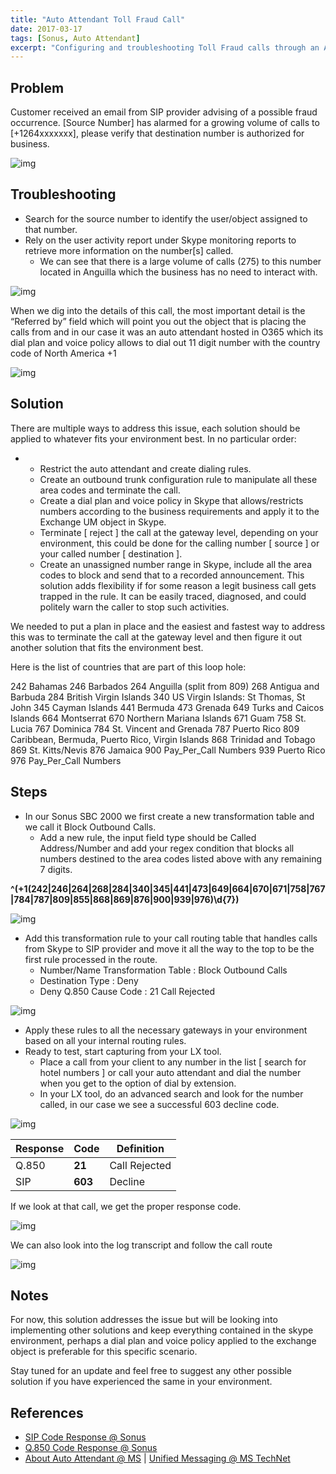 ```yaml
---
title: "Auto Attendant Toll Fraud Call"
date: 2017-03-17
tags: [Sonus, Auto Attendant]
excerpt: "Configuring and troubleshooting Toll Fraud calls through an Auto Attendant"
---
```


## Problem

Customer  received an email from SIP provider advising of a possible fraud  occurrence. [Source Number] has alarmed for a growing volume of calls to  [+1264xxxxxxx], please verify that destination number is authorized for  business.



![img](https://lh3.googleusercontent.com/nf6tWexCKykmxDbX0BW-IuIlumIADMfWuo9rvHbTiSC1-0_fMfxVeHhIfmBfYEp7HGBk8yezgPJn1JBKrO7zJo_EukedV2m4hmL-pCK9JM-W8GvLNzp9CxWB0U9FDt74aRdXsOBeo95I0Eow1vHOV9PZhlPSS3udcxU0MbQukflVYnlrSBTFcE5xGWrFbD1G_Y0v7Ag7kIAFbUtBP6M3sSo4WCMDmLJZY0DDUqYsP_qZCJ0ONkuIl0q4S5y-T7VEo_NRxXThD25jp5TRhkwf6T0p3ZmBO53ybMQKcVGMVXyAP2WFCiiL1EXCSbhmFgCnhdW5uyG-w2FEFdqXG0d25yj96saiJD80iYrKkZqFU_z4CXJoaXEcCO41bBEj8gXxU-mhCdgCGF4l1rkLklbsi5UCPjpyyztaLtVP191cMJavD9JZ7m4PXXWOPR2jIkDkoVyPqA0shT2Q5bAKyOeiZau9P0amkhgyickjVyBtoaXzASLG1vaYy13JJY_vwDUELohQCICHyPY8h-zEKc6dURcvlkCBNrjTPrsj2uI7lCWPcnxILWmbLOHt1PSv-ZEqh7FX7XW9kc-XUBVfXx5p2f_Tg8qaluQVuZkrEENlWmRyIX9ocKVFU3LMFwlUutIuR8K8fw7EZsfEPsXaw01w_iuqed1DBOPoT6yU24D7=w259-h194-no)

 

## Troubleshooting

- Search for the source number to identify the user/object assigned to that number. 
- Rely on the user activity report under Skype monitoring reports to retrieve more information on the number[s] called. 
  - We  can see that there is a large volume of calls (275) to this number  located in Anguilla which the business has no need to interact with.

 

![img](https://lh3.googleusercontent.com/j33qYL1Mn5yruwfQv-zWocY7yJuPfuxKYj_ZBQYukaf9NDUGXu2co2L4IGTR4x84nvy23PDqIpJ6kALp5nA6570p52SWniA45Sxru50TnitoPE2ZdI9JC-kG8qj49kOfETJEu7l2F0NcAP29e6AaOQZhhnySoxzlaIGuST06BnAf_22_gygm4pJZluLU2OwFJUA7Iq4ljauRY9RSLObbJNeyOP9PJbsDQvtOa6efFdHRx9Dbcm-W3nDZb_NdjdhG91-r_yUeVp6LReh8AuMqvaniMo95MXVJjXWGNDZZc28lK92xqi5CYhWuTlw2Z3qrV9TQWyxLacFabJ3H819joDndtCeaz5xiY1FpUZ6QY4KbFr1KwY-ksdDeK5RF5_ThPtjbt-Gu8aDYA5VInOxLVZdt5iZ5p2_kvQo9C2VOUkfkt6HGDKKcNC4yY00v-QOCbf87NWhvWchVCBkmldirCvGily3eNxskl4tIv-8oIe6RdP4IQaqQGQCjYgeFV7wLxffctr9F8RrHTT47iGmhvu1-grRddfHguxDumFTcRE3WlY4LoJGy0Ep5fWSYUBYAc6G8c-dMB-tT9sKBlP7CxmESS7AkKqurpJv1thbEXZCRoaM6njtwhP-_GxK8zDmkANxe-O4SSHgWNlJwlOO43NTpSVnJBjNhY8JQaXAf=w1183-h810-no)

 

When  we dig into the details of this call, the most important detail is the  “Referred by” field which will point you out the object that is placing  the calls from  and in our case it was an auto attendant hosted in O365  which its dial plan and voice policy allows to dial out 11 digit number  with the country code of North America +1

 

![img](https://lh3.googleusercontent.com/saX3d-whMAmk2BUYZqJ6OAvdE-jDQLXIKUuO0dmijjy5FdTcbv6yOZNlDUvQVPyHZXmQdYTD57fjbH26b1DjQq6Wp9YrzDwZoOggkCdU6eBOy_-k_bXbGXDHCnGlrf_wQ6qlbGug3N1B87gmfKAO--bSyq8q2YVjDFy0SpJkfF7VhX6sjrKGlBcVkorCqBSX-JMQhnT9h9lnlPrHCPppkWudOwRsVasj9iotDgcH9WlcUIYGc_RB_swzzcvhvCj3Pxw1AQM39cb4NAu13jocHtjvNXKfoCzVwxSmZ5AMrx4BBZvjY3LgyFdc_w6YdvtZ37h0ePW001M92UKppKD96zdJnzVKf4lXw4SRQGIM2tBfhXxbA_eTuKrS5k0aw9u57iJJ92Bx4qRnKeGWvEMdWjSJ5Pl1wEhCHCitXEDXYGkMwHcG4MLo-5I8Znb5KNeTXzlXc3V76EKwmywoxmXHawE2faXfqFNdnjVvNFKm5hQQ_vVnZCzu-KsnpPNAHf4aKJdsJaiEO33361MR1KWFMZIW9Hs4eOatKkrO872gKr-fxPh69ptUZxL279r2uwyvOMm3bCTO5vvDQCWvSG0ptSfHIioibzt0MM96iXcaBq-puDvbAFQtQp5HALtHv5b5z_uN6KbrbHFA6TJtDVbnAH3LYt2e_AKrvZ-k4I01=w998-h547-no)




##  Solution

There  are multiple ways to address this issue, each solution should be  applied to whatever fits your environment best. In no particular order:

- - Restrict the auto attendant and create dialing rules. 
  - Create an outbound trunk configuration rule to manipulate all these area codes and terminate the call. 
  - Create  a dial plan and voice policy in Skype that allows/restricts numbers  according to the business requirements and apply it to the Exchange UM  object in Skype. 
  - Terminate  [ reject ] the call at the gateway level,  depending on your  environment, this could be done for the calling number [ source ] or  your called number [ destination ].
  - Create  an unassigned number range in Skype, include all the area codes to  block and send that to a recorded announcement. This solution adds  flexibility if for some reason a legit business call gets trapped in the  rule. It can be easily traced, diagnosed, and could politely warn the  caller  to stop such activities.

We  needed to put a plan in place and the easiest and fastest way to  address this was to terminate the call at the gateway level and then  figure it out another solution that fits the environment best.

 

Here is the list of countries that are part of this loop hole:

242     Bahamas
246     Barbados
264     Anguilla (split from 809)
268     Antigua and Barbuda
284     British Virgin Islands
340     US Virgin Islands: St Thomas, St John
345     Cayman Islands
441     Bermuda
473     Grenada
649     Turks and Caicos Islands
664     Montserrat
670     Northern Mariana Islands
671     Guam
758     St. Lucia
767     Dominica
784     St. Vincent and Grenada
787     Puerto Rico
809    Caribbean, Bermuda, Puerto Rico, Virgin Islands
868    Trinidad and Tobago
869    St. Kitts/Nevis
876    Jamaica
900    Pay_Per_Call Numbers
939    Puerto Rico
976    Pay_Per_Call Numbers

 

## Steps

- In our Sonus SBC 2000 we first create a new transformation table and we call it Block Outbound Calls. 
  - Add  a new rule, the input field type should be Called Address/Number and  add your regex condition that blocks all numbers destined to the area  codes listed above with any remaining 7 digits. 

**^(\+1(242|246|264|268|284|340|345|441|473|649|664|670|671|758|767|784|787|809|855|868|869|876|900|939|976)\d{7})**



![img](https://lh3.googleusercontent.com/q6xqGZhZKBLTmoqlwU3OaCLcS8zewVjcirTF24RPpPMyA7nxnNZJo2SLsnx1mYTdY2pTyIXgShJy0cDkfLQtvmySNrK4DpvZI8o3d9PfA7gSy7Nzp-hfgIsKJ9t4Yk98Nle7LDaB-EDNXOEYMTUWLTnK8gvOvRAj5_qZg3tcA18gKvumHgJH8qVw91xayXOtIKnOHnL95f-_lsANSPMJjCFoMeyW2cDl7Dx9KGg5SU85AKHbpCs1NHdJHooJX3JEI7vPSFVHMd7ly57NL5kw8HrAGyCCs9WQK6wVzxeEZB9SO9po-NwARf6le1EQy8xsu3HMH7inQzimGB-DYcZWJbMymxZGFB8TMZ5gJh_pDxj0SCSQiC0jENL0kJGZFscX3J6voerZqvN4DkEM5VyBJf1I5Yp-UzYyOOjf1mpGXtPhw3aplnBq2DNKfwyzRdK6TmbZiwTotPrHgLY4M9thDlkQGrXP6Cipzx_eg5FaebTPnspVyFsOWEBRnuE4g7MIN8Il7nNKblHOovbOdxdZMU0UsRRreaOLJCfk6PY4eXlBf1gWtpZh9WO9gRBR73U9ZpVY766AcNmyXmm23uUrqNMaExG6EII87TesPQvh0A07dxWkFKu4mt2EeQSliA7ucZyQpz5fp-hk_G2omnv-Sh3VSNOSVZofYNoDkug0=w1235-h577-no)

 

- Add  this transformation rule to your call routing table that handles calls  from Skype to SIP provider and move it all the way to the top to be the  first rule processed in the route.
  - Number/Name Transformation Table : Block Outbound Calls 
  - Destination Type : Deny 
  - Deny Q.850 Cause Code : 21 Call Rejected

 

![img](https://lh3.googleusercontent.com/uZqDeYRKbpaYZsoAEqgbL4XKnsVxNjETEfKL9uIpc9NTJMq1POSisemzIo52Bcs5dfa42P_F_DkEKA6XVDq52x1yjZ29Z8tTcTo8w4iWZVw4x2GNLBKzIWQnyvGiKOz87UVTANKw6-2wRTsCbFlG2cX7OdXAYMn_m8Q0q9pJze6GudAN32R4xeNmZohBaGaqXeXemwKO5Q1uSwppszWK37caQIA_1qzSbuUz5-RSoRbp9e1qR42XTkCfOhGmA1Yj7t6ykRkKOHrrRE0O0tD_v-2I0A2r7uE3qzQhR3pq0VnwV2JZwurujTMDTb2ofqi2QdlNveNHbuI94lr-acgG---zeUjI_Jhh6TqcbOn373DEDklULDsTDbpxXinFzcvy1quX0O40P8D4E25Zt3AutSWbk1HCOfcwYmJljkEzY_I6MFOwC1bF-uC0b6geviLQBQ7wtCUZbWFDdlEq4gTTsA_ROEOMqjYhcfedHrCDdHx0EbPICEdx2PNuOrjZgUO4qGJIn14sz5lVp9ZV8oFbEGz9o0eReN37th5n_JbjG77gmQ74om-rzsaeGUy5c9u_9_Z_MnKwaXlUDW2xzCGlADIJAgqZ5vZuT9AGr7nIu5QRK_NomU2gtc2tVaMqkLVUlEGs4sgBkyVvly8z7885iki0Fk2G0t06dz_4IjbN=w1031-h606-no)

 

- Apply these rules to all the necessary gateways in your environment based on all your internal routing rules.
- Ready to test, start capturing from your LX tool.
  - Place  a call from your client to any number in the list [ search for hotel  numbers ] or call your auto attendant and dial the number when you get  to the option of dial by extension.
  - In your LX tool, do an advanced search and look for the number called, in our case we see a successful 603 decline code.

 

![img](https://lh3.googleusercontent.com/hSf-zkiGrXYMH265zCp12btTk74encuUmeXs86W54NQnoCsEVG2_KE0SLMUxmGpVXguddQ-MKacnoDprYngcSuE3NI4ya9yDU5g5fBbWr3lJzCgd1rSRTdzlxkzBPCzjd8nyjT3WPbaf8ik4IpluOhT9k6QOiNq04q8VaZDz5Mq_fY8AUO5zaCQOanVzRptt89UbPGGptlm5fF00GeMt1qNSusF-JEtlQ6Z2r0RYNGT5R04q09l8eDX68UWj9p_k_8azSA81LW2J7jhjKA4_XzvXDZGl6E7wCfxDyr00D9TE6x3kI4h-ExbZPbR2VvJ-fiX6wzQyZzNVqFjelrmR-hwjvKXamuopBGUYJgzniM2qHkH1BVR9JQyhKt-BMYtCLPDUYQuVvNgUMj0oajpvPA0_Innqcbv7G3tVOcfCrJWO5SbDJj-G8_TqDZYIe7ioXYMbZmNSJ42bCmkMCQLeh3OO_feTlGw7WKW2lg1iYecXfsYMiSV_wPUsLk-z8SrpeiKl-Z-JC2Zx8-kuFQJmcEkSf_y80L1rw-LLyUnPl8zsiebJQSQMVGuIoYJXpq7rhQmxkPuDV5yo8vKwYUle4URuf8d5tBmHtmMyErdLy26Hj2WQlKGyC62AbY6RPQG-ZI4u3t8-_IDja4cajOH1PIDn-nvUeRnrHh7_0RHb=w1124-h295-no)

 

| Response | Code    | Definition    |
| -------- | ------- | ------------- |
| Q.850    | **21**  | Call Rejected |
| SIP      | **603** | Decline       |

If we look at that call, we get the proper response code.

 

![img](https://lh3.googleusercontent.com/lh2LTcYzMcicygeyMbL99HEX_S9vc3huzgyQWgAcL-EaxSF84p1n_rRSpbLTgohj4bHvfYvT6zBrSRT5pcHGHVaCKNBssru1hdo3Q2edHZ5H77v-Ra11w9lqU_uyGI49A6k-TOa41g_saDOwbP67vqAppza-q_WmGeUafs8-uU7vvoN9ljgPSl9ACyB9AznRiP8ZglCvldOoVXnubw4qShkAOQbxeyYmP67NwmLd77i-79G5viGCRdKEiKMlDLxq4h2sHIe5yqZ3U7v184LVhvBgvdygi0ihH-L56jbw2GhXoR3RAk4j0H5bYFLBEf5NfiI5v5wjzxv4RaKz8OkaUNCa-F9NJsVtadWN2zRmlZfVgtxQTHPEhSuluFtMEdYnJfn3_XL9uGwsK-gKOe9tCELAdMd6idKtBI5sTtWuq1Z8SBziaeBDem-g1MnC09PD5aJVxXb_tA_WwiyoHr0Kl5o2UT6csa7hjpDRzz-ApgLsh7OVAgdDi7V8THoJWBGc3v9fFIlU6IOA4N2Z4L7tlKb4Z0jrur8G7oBXCg8BlTSjM6VlQy4FUDujVX-cFB_NMbG5fpD4g75CKre65ezHz5G86vtcXNrCRcRdDt6IIOnS3s3RzNswy3NLuRAlBUXGfopDJnc6zPRgMRUXranyna22LSDb1-9rm6fqDZUK=w1151-h382-no)

 

We can also look into the log transcript and follow the call route

 

![img](https://lh3.googleusercontent.com/-iGwuDKdJr_U2Pda27Uizel2VZGYpzdpcGqsa6e3dE9c3KLqE9v0uI7WZRXz_d_uY3YVwQS4Oa5c7Ft0WpyFbnZOHRi2HTv4PeteNFOc9EcIkjPVcBKy0WQ-hzmWD-AMwoM6gKmLLnb7yTsdUOWOqSrFCk8y5RfSYmXDRj6yj-SqWSY6yVGUhoiEegdUsA0GVfVR_P6cC6_673jXDSaqJzx2A77Fl9KI6YVs59llY7KFDn-zMLReEDjGE1gD9jnRzlQAXbnIEPL-d993D7RqqfyMlxhRD5bYzNCprKpz6-fLChbQd0KzS7VDcSBq7QMYdK5fCZKEFGNW6kXODJBtZ3C0Ekk5fPEqvG9iL82rI65Eo4xlI1E5WRm0Y9GDMMDFmvA3hk0hJA4Ik0okfJjsBTzYXWe3NZm7frNiZudBR1G1er1pIJZEI3L8W-q1XEt52I4xQyBYh69Vo0dDSJdJeSCxiCyw65Ck1sxZq1JYTTjAWfIlHsCt45ElJ3JzGDoMWFb8aDXI-BP2f_ocjunRkBvUEFDzRYcd7s_f-Wf3nElSNJwch4U5ogFhUvndyMAbriXXL9Uwq5gk6x1V6GqHXZAebb-yFF_vyOuyXHoWWmvdu6MGw8NYaw-Wus9RH_160u07JC_8NE0RHK8rX7yl_K9S5FmLU-_rGDlZmH_I=w953-h326-no)






##  Notes

For  now, this solution addresses the issue but will be looking into  implementing other solutions and keep everything contained in the skype  environment, perhaps a dial plan and voice policy applied to the  exchange object is preferable for this specific scenario.

Stay  tuned for an update and feel free to suggest any other possible  solution if you have experienced the same in your environment.



## References

 

- [SIP Code Response @ Sonus](https://support.sonus.net/display/UXAPIDOC/SIP+Response+Codes+-+Reference)
- [Q.850 Code Response @ Sonus](https://support.sonus.net/display/UXAPIDOC/Q.850+Cause+Codes+-+Reference)
- [About Auto Attendant @ MS](https://technet.microsoft.com/en-us/library/cc526581.aspx) | [Unified Messaging @ MS TechNet](https://technet.microsoft.com/en-us/library/cc526590.aspx)

